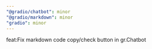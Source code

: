 ```yaml
---
"@gradio/chatbot": minor
"@gradio/markdown": minor
"gradio": minor
---
```


feat:Fix markdown code copy/check button in gr.Chatbot
